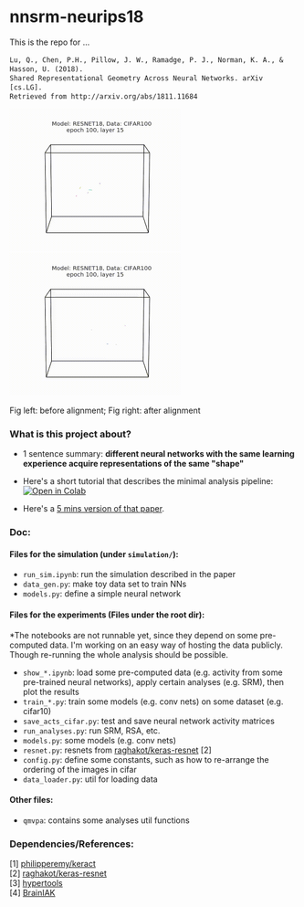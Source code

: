 # nnsrm-neurips18

This is the repo for ... 
```
Lu, Q., Chen, P.H., Pillow, J. W., Ramadge, P. J., Norman, K. A., & Hasson, U. (2018). 
Shared Representational Geometry Across Neural Networks. arXiv [cs.LG]. 
Retrieved from http://arxiv.org/abs/1811.11684
```

<img src="https://github.com/qihongl/qihongl.github.io/blob/master/anims/nnsrm/beforesrm_resnet18_cifar100_e100_l55.gif" width="300"><img src="https://github.com/qihongl/qihongl.github.io/blob/master/anims/nnsrm/resnet18_cifar100_e100_l55.gif" width="300">

Fig left: before alignment; Fig right: after alignment

### What is this project about?

- 1 sentence summary: **different neural networks with the same learning experience acquire representations of the same "shape"** 

- Here's a short tutorial that describes the minimal analysis pipeline: 
<a href="https://colab.research.google.com/github/qihongl/demo-nnalign/blob/master/demo-nnalign.ipynb"><img src="https://colab.research.google.com/assets/colab-badge.svg" alt="Open in Colab" title="Open and Execute in Google Colaboratory"></a>

- Here's a <a href="https://qihongl.github.io/nnsrm-NeurIPS18.html">5 mins version of that paper</a>. 


### Doc: 

#### Files for the simulation (under `simulation/`): 

- `run_sim.ipynb`: run the simulation described in the paper
- `data_gen.py`: make toy data set to train NNs
- `models.py`: define a simple neural network


#### Files for the experiments (Files under the root dir): 

*The notebooks are not runnable yet, since they depend on some pre-computed data. I'm working on an easy way of hosting the data publicly. Though re-running the whole analysis should be possible. 

- `show_*.ipynb`: load some pre-computed data (e.g. activity from some pre-trained neural networks), apply certain analyses (e.g. SRM), then plot the results 
- `train_*.py`: train some models (e.g. conv nets) on some dataset (e.g. cifar10)
- `save_acts_cifar.py`: test and save neural network activity matrices 
- `run_analyses.py`: run SRM, RSA, etc. 
- `models.py`: some models (e.g. conv nets)
- `resnet.py`: resnets from <a href="https://github.com/raghakot/keras-resnet">raghakot/keras-resnet</a> [2]
- `config.py`: define some constants, such as how to re-arrange the ordering of the images in cifar
- `data_loader.py`: util for loading data 


#### Other files: 
- `qmvpa`: contains some analyses util functions

### Dependencies/References: 

[1] <a href="https://github.com/philipperemy/keract">philipperemy/keract</a>  
[2] <a href="https://github.com/raghakot/keras-resnet">raghakot/keras-resnet</a>  
[3] <a href="https://github.com/ContextLab/hypertools">hypertools</a>  
[4] <a href="https://github.com/brainiak/brainiak">BrainIAK</a>  

